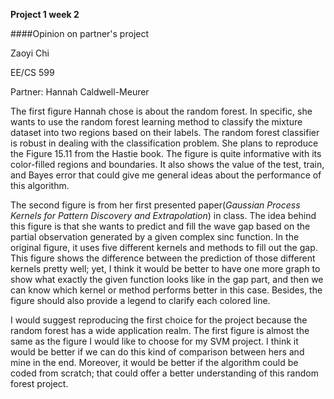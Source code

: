 **Project 1 week 2**

####Opinion on partner's project

Zaoyi Chi

EE/CS 599

Partner: Hannah Caldwell-Meurer

The first figure Hannah chose is about the random forest. In specific, she wants to use the random forest learning method to classify the mixture dataset into two regions based on their labels. The random forest classifier is robust in dealing with the classification problem. She plans to reproduce the Figure 15.11 from the Hastie book. The figure is quite informative with its color-filled regions and boundaries. It also shows the value of the test, train, and Bayes error that could give me general ideas about the performance of this algorithm.

The second figure is from her first presented paper(*Gaussian Process Kernels for Pattern Discovery and Extrapolation*) in class. The idea behind this figure is that she wants to predict and fill the wave gap based on the partial observation generated by a given complex sinc function. In the original figure, it uses five different kernels and methods to fill out the gap. This figure shows the difference between the prediction of those different kernels pretty well; yet, I think it would be better to have one more graph to show what exactly the given function looks like in the gap part, and then we can know which kernel or method performs better in this case. Besides, the figure should also provide a legend to clarify each colored line.

I would suggest reproducing the first choice for the project because the random forest has a wide application realm. The first figure is almost the same as the figure I would like to choose for my SVM project. I think it would be better if we can do this kind of comparison between hers and mine in the end. Moreover, it would be better if the algorithm could be coded from scratch; that could offer a better understanding of this random forest project.




